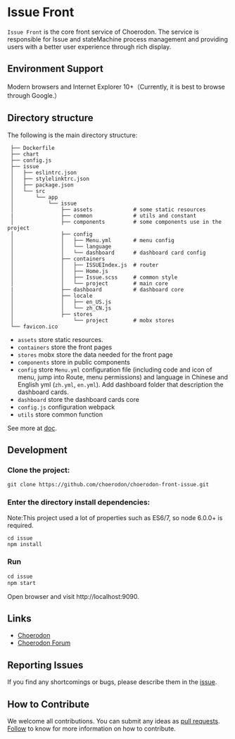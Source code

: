 # Issue Front
`Issue Front` is the core front service of Choerodon. The service is responsible for Issue and stateMachine process management and providing users with a better user experience through rich display.

## Environment Support

Modern browsers and Internet Explorer 10+（Currently, it is best to browse through Google.）

## Directory structure

The following is the main directory structure:

```
 ├── Dockerfile
 ├── chart
 ├── config.js
 ├── issue
 │   ├── eslintrc.json
 │   ├── stylelinktrc.json
 │   ├── package.json
 │   └── src
 │       └── app
 │           └── issue
 │               ├── assets             # some static resources
 |               ├── common             # utils and constant
 │               ├── components         # some components use in the project
 │               ├── config
 │               │   ├── Menu.yml       # menu config
 │               │   └── language
 │               │   └── dashboard      # dashboard card config
 │               ├── containers
 │               │   ├── ISSUEIndex.js  # router
 │               │   ├── Home.js
 │               │   ├── Issue.scss     # common style
 │               │   └── project        # main core
 |               ├── dashboard          # dashboard core
 │               ├── locale
 │               │   ├── en_US.js
 │               │   └── zh_CN.js
 │               ├── stores
 │                   └── project        # mobx stores
 └── favicon.ico

```

* `assets` store static resources.
* `containers` store the front pages
* `stores` mobx store the data needed for the front page
* `components` store in public components
* `config` store `Menu.yml` configuration file (including code and icon of menu, jump into Route, menu permissions) and language in Chinese and English yml (`zh.yml`, `en.yml`). Add dashboard folder that description the dashboard cards.
* `dashboard` store the dashboard cards core
* `config.js` configuration webpack
* `utils` store common function

See more at [doc](http://choerodon.io/zh/docs/development-guide/front).

## Development

### Clone the project:
```
git clone https://github.com/choerodon/choerodon-front-issue.git
```

### Enter the directory install dependencies:
Note:This project used a lot of properties such as ES6/7, so node 6.0.0+ is required.

```
cd issue
npm install
```
### Run

``` js
cd issue
npm start
```
Open browser and visit http://localhost:9090.

## Links

- [Choerodon](http://choerodon.io)
- [Choerodon Forum](http://forum.choerodon.io/)

## Reporting Issues
If you find any shortcomings or bugs, please describe them in the [issue](https://github.com/choerodon/choerodon/issues/new?template=issue_template.md).

## How to Contribute
We welcome all contributions. You can submit any ideas as [pull requests](https://github.com/choerodon/choerodon/pulls). [Follow](https://github.com/choerodon/choerodon/blob/master/CONTRIBUTING.md) to know for more information on how to contribute.
 